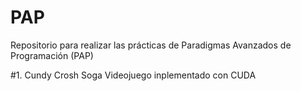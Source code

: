 # PAP
Repositorio para realizar las prácticas de Paradigmas Avanzados de Programación (PAP)

#1. Cundy Crosh Soga
Videojuego inplementado con CUDA
